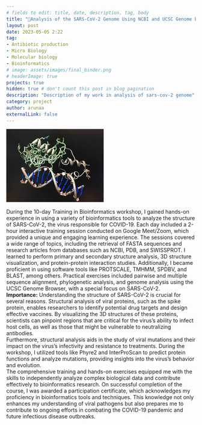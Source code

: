 ```yaml
---
# fields to edit: title, date, description, tag, body
title: "🧬Analysis of the SARS-CoV-2 Genome Using NCBI and UCSC Genome browser"
layout: post
date: 2023-05-05 2:22
tag: 
- Antibiotic production
- Micro Biology
- Molecular biology
- Bioinformatics
# image: assets/images/final_binder.png
# headerImage: true
projects: true
hidden: true # don't count this post in blog pagination
description: "Description of my work in analysis of sars-cov-2 genome"
category: project
author: arunaa
externalLink: false
---
```


![Structural bioinformatics](/assets/images/structural%20bioinformatics.jpg)

During the 10-day Training in Bioinformatics workshop, I gained hands-on experience in using a variety of bioinformatics tools to analyze the structure of SARS-CoV-2, the virus responsible for COVID-19. Each day included a 2-hour interactive training session conducted on Google Meet/Zoom, which provided a unique and engaging learning experience. The sessions covered a wide range of topics, including the retrieval of FASTA sequences and research articles from databases such as NCBI, PDB, and SWISSPROT. I learned to perform primary and secondary structure analysis, 3D structure visualization, and protein-protein interaction studies. Additionally, I became proficient in using software tools like PROTSCALE, TMHMM, SPDBV, and BLAST, among others. Practical exercises included pairwise and multiple sequence alignment, phylogenetic analysis, and genome analysis using the UCSC Genome Browser, with a special focus on SARS-CoV-2.
<br>
**Importance:**
Understanding the structure of SARS-CoV-2 is crucial for several reasons. Structural analysis of viral proteins, such as the spike protein, enables researchers to identify potential drug targets and design effective vaccines. By visualizing the 3D structures of these proteins, scientists can pinpoint regions that are critical for the virus’s ability to infect host cells, as well as those that might be vulnerable to neutralizing antibodies.
<br>
Furthermore, structural analysis aids in the study of viral mutations and their impact on the virus’s infectivity and resistance to treatments. During the workshop, I utilized tools like Phyre2 and InterProScan to predict protein functions and analyze mutations, providing insights into the virus’s behavior and evolution.
<br>
The comprehensive training and hands-on exercises equipped me with the skills to independently analyze complex biological data and contribute effectively to bioinformatics research. On successful completion of the course, I was awarded a participation certificate, which acknowledges my proficiency in bioinformatics tools and techniques. This knowledge not only enhances my understanding of viral pathogens but also prepares me to contribute to ongoing efforts in combating the COVID-19 pandemic and future infectious disease outbreaks.

<!-- [def]: /assets/images/s -->